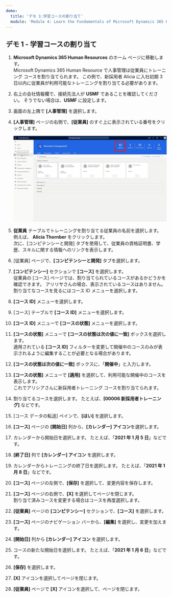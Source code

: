 ```yaml
---
demo:
  title: 'デモ 1:学習コースの割り当て'
  module: 'Module 4: Learn the Fundamentals of Microsoft Dynamics 365 Human Resources'
---
```


## <a name="demo-1---assigning-learning-courses"></a>デモ 1 - 学習コースの割り当て

1. **Microsoft Dynamics 365 Human Resources** のホーム ページに移動します。  
    Microsoft Dynamics 365 Human Resource で人事管理は従業員にトレーニング コースを割り当てられます。 この例で、新採用者 Alicia に入社初期 3 日以内に従業員が利用可能なトレーニングを割り当てる必要があります。

1. 右上の会社情報欄で、接続先法人が **USMF** であることを確認してください。 そうでない場合は、**USMF** に設定します。

1. 画面の左上隅で **[人事管理]** を選択します。

1. **[人事管理]** ページの右側で、**[従業員]** のすぐ上に表示されている番号をクリックします。

    ![従業員番号が強調表示されている [人事管理] ページのスクリーンショット。](./media/assigning_learning_courses_1_employee.png)

1. **従業員** テーブルでトレーニングを割り当てる従業員の名前を選択します。 例えば、 **Alicia Thornber** をクリックします。  
    次に、[コンピテンシーと開発] タブを使用して、従業員の資格証明書、学歴、スキルに関する情報へのリンクを表示します。

1. [従業員] ページで、**[コンピテンシーと開発]** タブを選択します。

1. **[コンピテンシー]** セクションで **[コース]** を選択します。  
    従業員の [コース] ページでは、割り当てられているコースがあるかどうかを確認できます。 アリリサさんの場合、表示されているコースはありません。 割り当てなコースを見るにはコース ID メニューを選択します。

1. **[コース ID]** メニューを選択します。

1. [コース] テーブルで **[コース ID]** メニューを選択します。

1. **[コース ID]** メニューで **[コースの状態]** メニューを選択します。

1. **[コースの状態]** メニューで **[コースの状態は次の値に一致]** ボックスを選択します。  
    適用されている **[コース ID]** フィルターを変更して開催中のコースのみが表示されるように編集することが必要となる場合があります。

1. **[コースの状態は次の値に一致]** ボックスに、「**開催中**」と入力します。

1. **[コースの状態]** メニューで **[適用]** を選択して、利用可能な開催中のコースを表示します。  
    これでアリシアさんに新採用者トレーニング コースを割り当てられます。

1. 割り当てるコースを選択します。 たとえば、**[00006 新採用者トレーニング]** などです。

1. [コース データの転送] ペインで、**[はい]** を選択します。

1. **[コース]** ページの **[開始日]** 列から、**[カレンダー] アイコン**を選択します。

1. カレンダーから開始日を選択します。 たとえば、「**2021 年 1 月 5 日**」などです。

1. **[終了日]** 列で **[カレンダー] アイコン** を選択します。

1. カレンダーからトレーニングの終了日を選択します。 たとえば、「**2021 年 1 月 8 日**」などです。

1. **[コース]** ページの左側で、**[保存]** を選択して、変更内容を保存します。

1. **[コース]** ページの右側で、**[X]** を選択してページを閉じます。  
    割り当て済みコースを変更する場合はコースを再度選択します。

1. **[従業員]** ページの **[コンピテンシー]** セクションで、**[コース]** を選択します。

1. **[コース]** ページのナビゲーション バーから、**[編集]** を選択し、変更を加えます。

1. **[開始日]** 列から **[カレンダー] アイコン** を選択します。

1. コースの新たな開始日を選択します。 たとえば、「**2021 年 1 月 6 日**」などです。

1. **[保存]** を選択します。

1. **[X]** アイコンを選択してページを閉じます。

1. **[従業員]** ページで **[X]** アイコンを選択して、ページを閉じます。

